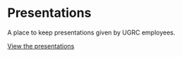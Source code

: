 # Presentations
A place to keep presentations given by UGRC employees.

[View the presentations](http://agrc.github.io/Presentations/)
